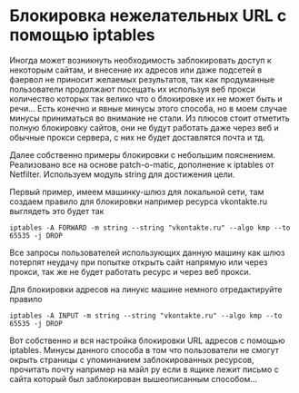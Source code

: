 #  Блокировка нежелательных URL с помощью iptables
Иногда может возникнуть необходимость заблокировать доступ к некоторым сайтам, и внесение их адресов или даже подсетей в фаервол не приносит желаемых результатов, так как продуманные пользователи продолжают посещать их используя веб прокси количество которых так велико что о блокировке их не может быть и речи… Есть конечно и явные минусы этого способа, но в моем случае минусы приниматься во внимание не стали. Из плюсов стоит отметить полную блокировку сайтов, они не будут работать даже через веб и обычные прокси сервера, с них не будет доставлятся почта и тд.

Далее собственно примеры блокировки с небольшим пояснением. Реализовано все на основе patch-o-matic, дополнение к iptables от Netfilter. Используем модуль string для достижения цели.

Первый пример, имеем машинку-шлюз для локальной сети, там создаем правило для блокировки например ресурса vkontakte.ru выглядеть это будет так

`iptables -A FORWARD -m string --string "vkontakte.ru" --algo kmp --to 65535 -j DROP`

Все запросы пользователей использующих данную машину как шлюз потерпят неудачу при попытке открыть сайт напрямую или через прокси, так же не будет работать ресурс и через веб прокси.

Для блокировки адресов на линукс машине немного отредактируйте правило

`iptables -A INPUT -m string --string "vkontakte.ru" --algo kmp --to 65535 -j DROP`

Вот собственно и вся настройка блокировки URL адресов с помощью iptables. Минусы данного способа в том что пользователи не смогут окрыть страницы с упоминанием заблокированных ресурсов, прочитать почту например на майл ру если в ящике лежит письмо с сайта который был заблокирован вышеописанным способом…
